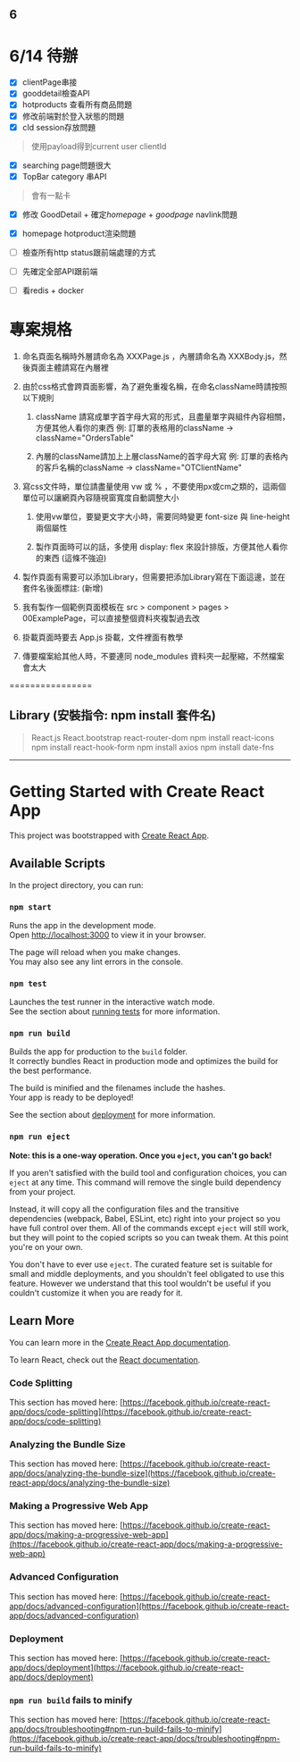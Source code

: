 ## 6
# 6/14 待辦
- [x] clientPage串接
- [x] gooddetail檢查API
- [x] hotproducts 查看所有商品問題
- [x] 修改前端對於登入狀態的問題
- [x] cId session存放問題
> 使用payload得到current user clientId
- [x] searching page問題很大
- [x] TopBar category 串API
> 會有一點卡
- [x] 修改 GoodDetail + 確定*homepage* + *goodpage* navlink問題
- [x] homepage hotproduct渲染問題
- [ ] 檢查所有http status跟前端處理的方式
- [ ] 先確定全部API跟前端
- [ ] 看redis + docker

 
# 專案規格
1. 命名頁面名稱時外層請命名為 XXXPage.js ，內層請命名為 XXXBody.js，然後頁面主體請寫在內層裡

2. 由於css格式會跨頁面影響，為了避免重複名稱，在命名className時請按照以下規則

    1.  className 請寫成單字首字母大寫的形式，且盡量單字與組件內容相關，方便其他人看你的東西
    例: 訂單的表格用的className → className="OrdersTable"

    2.  內層的className請加上上層className的首字母大寫
    例: 訂單的表格內的客戶名稱的className  → className="OTClientName"

3. 寫css文件時，單位請盡量使用 vw 或 % ，不要使用px或cm之類的，這兩個單位可以讓網頁內容隨視窗寬度自動調整大小

    1. 使用vw單位，要變更文字大小時，需要同時變更 font-size 與 line-height 兩個屬性

    2. 製作頁面時可以的話，多使用 display: flex 來設計排版，方便其他人看你的東西 (這條不強迫)

4. 製作頁面有需要可以添加Library，但需要把添加Library寫在下面這邊，並在套件名後面標註: (新增)

5. 我有製作一個範例頁面模板在 src > component > pages > 00ExamplePage，可以直接整個資料夾複製過去改

6. 掛載頁面時要去 App.js 掛載，文件裡面有教學

7. 傳要檔案給其他人時，不要連同 node_modules 資料夾一起壓縮，不然檔案會太大



================<br/>
## Library (安裝指令: npm install 套件名)
> React.js
> React.bootstrap
> react-router-dom 
> npm install react-icons
> npm install react-hook-form
> npm install axios
> npm install date-fns

<hr>

# Getting Started with Create React App

This project was bootstrapped with [Create React App](https://github.com/facebook/create-react-app).

## Available Scripts

In the project directory, you can run:

### `npm start`

Runs the app in the development mode.\
Open [http://localhost:3000](http://localhost:3000) to view it in your browser.

The page will reload when you make changes.\
You may also see any lint errors in the console.

### `npm test`

Launches the test runner in the interactive watch mode.\
See the section about [running tests](https://facebook.github.io/create-react-app/docs/running-tests) for more information.

### `npm run build`

Builds the app for production to the `build` folder.\
It correctly bundles React in production mode and optimizes the build for the best performance.

The build is minified and the filenames include the hashes.\
Your app is ready to be deployed!

See the section about [deployment](https://facebook.github.io/create-react-app/docs/deployment) for more information.

### `npm run eject`

**Note: this is a one-way operation. Once you `eject`, you can't go back!**

If you aren't satisfied with the build tool and configuration choices, you can `eject` at any time. This command will remove the single build dependency from your project.

Instead, it will copy all the configuration files and the transitive dependencies (webpack, Babel, ESLint, etc) right into your project so you have full control over them. All of the commands except `eject` will still work, but they will point to the copied scripts so you can tweak them. At this point you're on your own.

You don't have to ever use `eject`. The curated feature set is suitable for small and middle deployments, and you shouldn't feel obligated to use this feature. However we understand that this tool wouldn't be useful if you couldn't customize it when you are ready for it.

## Learn More

You can learn more in the [Create React App documentation](https://facebook.github.io/create-react-app/docs/getting-started).

To learn React, check out the [React documentation](https://reactjs.org/).

### Code Splitting

This section has moved here: [https://facebook.github.io/create-react-app/docs/code-splitting](https://facebook.github.io/create-react-app/docs/code-splitting)

### Analyzing the Bundle Size

This section has moved here: [https://facebook.github.io/create-react-app/docs/analyzing-the-bundle-size](https://facebook.github.io/create-react-app/docs/analyzing-the-bundle-size)

### Making a Progressive Web App

This section has moved here: [https://facebook.github.io/create-react-app/docs/making-a-progressive-web-app](https://facebook.github.io/create-react-app/docs/making-a-progressive-web-app)

### Advanced Configuration

This section has moved here: [https://facebook.github.io/create-react-app/docs/advanced-configuration](https://facebook.github.io/create-react-app/docs/advanced-configuration)

### Deployment

This section has moved here: [https://facebook.github.io/create-react-app/docs/deployment](https://facebook.github.io/create-react-app/docs/deployment)

### `npm run build` fails to minify

This section has moved here: [https://facebook.github.io/create-react-app/docs/troubleshooting#npm-run-build-fails-to-minify](https://facebook.github.io/create-react-app/docs/troubleshooting#npm-run-build-fails-to-minify)
